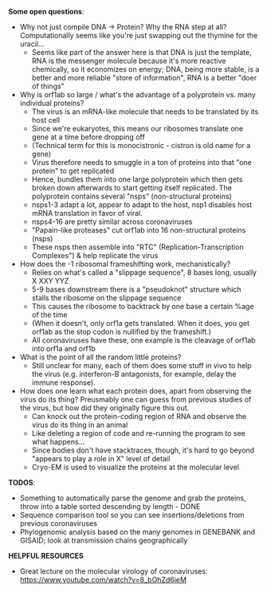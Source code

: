 **Some open questions**:
* Why not just compile DNA -> Protein? Why the RNA step at all? Computationally seems like you're just swapping out the thymine for the uracil...
    * Seems like part of the answer here is that DNA is just the template, RNA is the messenger molecule because it's more reactive chemically, so it economizes on energy; DNA, being more stable, is a better and more reliable "store of information", RNA is a better "doer of things"
* Why is orf1ab so large / what's the advantage of a polyprotein vs. many individual proteins?
    * The virus is an mRNA-like molecule that needs to be translated by its host cell
    * Since we're eukaryotes, this means our ribosomes translate one gene at a time before dropping off
    * (Technical term for this is monocistronic - cistron is old name for a gene)
    * Virus therefore needs to smuggle in a ton of proteins into that "one protein" to get replicated
    * Hence, bundles them into one large polyprotein which then gets broken down afterwards to start getting itself replicated. The polyprotein contains several "nsps" (non-structural proteins)
    * nsps1-3 adapt a lot, appear to adapt to the host, nsp1 disables host mRNA translation in favor of viral.
    * nsps4-16 are pretty similar across coronaviruses
    * "Papain-like proteases" cut orf1ab into 16 non-structural proteins (nsps)
    * These nsps then assemble into "RTC" (Replication-Transcription Complexes") & help replicate the virus 
* How does the -1 ribosomal frameshifting work, mechanistically?
    * Relies on what's called a "slippage sequence", 8 bases long, usually X XXY YYZ
    * 5-9 bases downstream there is a "pseudoknot" structure which stalls the ribosome on the slippage sequence
    * This causes the ribosome to backtrack by one base a certain %age of the time
    * (When it doesn't, only orf1a gets translated. When it does, you get orf1ab as the stop codon is nullified by the frameshift.) 
    * All coronaviruses have these, one example is the cleavage of orf1ab into orf1a and orf1b
* What is the point of all the random little proteins? 
    * Still unclear for many, each of them does some stuff in vivo to help the virus (e.g. interferon-B antagonists, for example, delay the immune response).
* How does one learn what each protein does, apart from observing the virus do its thing? Preusmably one can guess from previous studies of the virus, but how did they originally figure this out. 
    * Can knock out the protein-coding region of RNA and observe the virus do its thing in an animal
    * Like deleting a region of code and re-running the program to see what happens...
    * Since bodies don't have stacktraces, though, it's hard to go beyond "appears to play a role in X" level of detail
    * Cryo-EM is used to visualize the proteins at the molecular level

**TODOS**:
* Something to automatically parse the genome and grab the proteins, throw into a table sorted descending by length - DONE
* Sequence comparison tool so you can see insertions/deletions from previous coronaviruses
* Phylogenomic analysis based on the many genomes in GENEBANK and GISAID; look at transmission chains geographically 

**HELPFUL RESOURCES**
* Great lecture on the molecular virology of coronaviruses: https://www.youtube.com/watch?v=8_bOhZd6ieM
